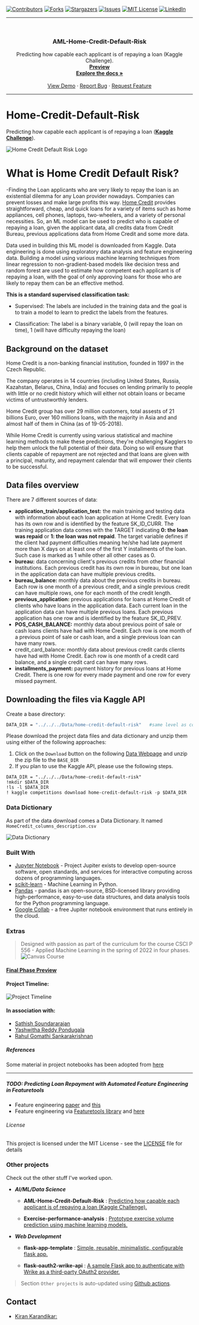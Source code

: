 <div id="top"></div>

[![Contributors][contributors-shield]][contributors-url]
[![Forks][forks-shield]][forks-url]
[![Stargazers][stars-shield]][stars-url]
[![Issues][issues-shield]][issues-url]
[![MIT License][license-shield]][license-url]
[![LinkedIn][linkedin-shield]][linkedin-url]

[contributors-shield]: https://img.shields.io/github/contributors/kiran-karandikar/AML-Home-Credit-Default-Risk?style=for-the-badge
[contributors-url]: https://github.com/Kiran-Karandikar/AML-Home-Credit-Default-Risk/graphs/contributors
[forks-shield]: https://img.shields.io/github/forks/Kiran-Karandikar/AML-Home-Credit-Default-Risk?style=for-the-badge
[forks-url]: https://github.com/Kiran-Karandikar/AML-Home-Credit-Default-Risk/network
[stars-shield]: https://img.shields.io/github/stars/Kiran-Karandikar/AML-Home-Credit-Default-Risk?style=for-the-badge
[stars-url]: https://github.com/Kiran-Karandikar/AML-Home-Credit-Default-Risk/stargazers
[issues-shield]: https://img.shields.io/github/issues/Kiran-Karandikar/AML-Home-Credit-Default-Risk?style=for-the-badge
[issues-url]: https://github.com/Kiran-Karandikar/AML-Home-Credit-Default-Risk/issues
[license-shield]: https://img.shields.io/github/license/Kiran-Karandikar/AML-Home-Credit-Default-Risk?style=for-the-badge
[license-url]: https://github.com/Kiran-Karandikar/AML-Home-Credit-Default-Risk/blob/master/LICENSE
[linkedin-shield]: https://img.shields.io/badge/-LinkedIn-black.svg?style=for-the-badge&logo=linkedin&colorB=555
[linkedin-url]: https://linkedin.com/in/kiran-karandikar

---

<!-- PROJECT LOGO -->
<br />
<div align="center">
<h3 align="center">AML-Home-Credit-Default-Risk</h3>
  <p align="center">
    Predicting how capable each applicant is of repaying a loan (Kaggle Challenge).    
    <br />    
    <a href="https://kiran-karandikar.github.io/AML-Home-Credit-Default-Risk"><strong>Preview</strong></a>
    <br />
    <a href="https://github.com/kiran-karandikar/AML-Home-Credit-Default-Risk"><strong>Explore the docs »</strong></a>
    <br />
    <br />
    <a href="https://github.com/kiran-karandikar/AML-Home-Credit-Default-Risk">View Demo</a>
    ·
    <a href="https://github.com/kiran-karandikar/AML-Home-Credit-Default-Risk/issues">Report Bug</a>
    ·
    <a href="https://github.com/kiran-karandikar/AML-Home-Credit-Default-Risk/issues">Request Feature</a>
  </p>
</div>

<!-- BADGES.MD Finish -->
<!-- BADGES.MD Finish -->

---


# Home-Credit-Default-Risk

Predicting how capable each applicant is of repaying a loan (**[Kaggle Challenge](https://www.kaggle.com/c/home-credit-default-risk)**).

![Home Credit Default Risk Logo](assets/about-us-home-credit.jpg)

# What is Home Credit Default Risk?

-Finding the Loan applicants who are very likely to repay the loan is an existential dilemma for any
Loan provider nowadays. Companies can prevent losses and make large profits this way. [Home
Credit](https://homecredit.ph/) provides straightforward, cheap, and quick loans for a variety of items such as home
appliances, cell phones, laptops, two-wheelers, and a variety of personal necessities. So, an ML
model can be used to predict who is capable of repaying a loan, given the applicant data, all
credits data from Credit Bureau, previous applications data from Home Credit and some more
data.

Data used in building this ML model is downloaded from Kaggle. Data engineering is done
using exploratory data analysis and feature engineering data. Building a model using various
machine learning techniques from linear regression to non-gradient-based models like decision
tress and random forest are used to estimate how competent each applicant is of repaying a
loan, with the goal of only approving loans for those who are likely to repay them can be an
effective method.

__This is a standard supervised classification task:__

+ Supervised: The labels are included in the training data and the goal is to train a model to learn to predict the labels from the features.

+ Classification: The label is a binary variable, 0 (will repay the loan on time), 1 (will have difficulty repaying the loan)

## Background on the dataset
Home Credit is a non-banking financial institution, founded in 1997 in the Czech Republic.

The company operates in 14 countries (including United States, Russia, Kazahstan, Belarus, China, India) and focuses on lending primarily to people with little or no credit history which will either not obtain loans or became victims of untrustworthly lenders.

Home Credit group has over 29 million customers, total assests of 21 billions Euro, over 160 millions loans, with the majority in Asia and and almost half of them in China (as of 19-05-2018).

While Home Credit is currently using various statistical and machine learning methods to make these predictions, they're challenging Kagglers to help them unlock the full potential of their data. Doing so will ensure that clients capable of repayment are not rejected and that loans are given with a principal, maturity, and repayment calendar that will empower their clients to be successful.

## Data files overview
There are 7 different sources of data:

* __application_train/application_test:__ the main training and testing data with information about each loan application at Home Credit. Every loan has its own row and is identified by the feature SK_ID_CURR. The training application data comes with the TARGET indicating __0: the loan was repaid__ or __1: the loan was not repaid__. The target variable defines if the client had payment difficulties meaning he/she had late payment more than X days on at least one of the first Y installments of the loan. Such case is marked as 1 while other all other cases as 0.
* __bureau:__ data concerning client's previous credits from other financial institutions. Each previous credit has its own row in bureau, but one loan in the application data can have multiple previous credits.
* __bureau_balance:__ monthly data about the previous credits in bureau. Each row is one month of a previous credit, and a single previous credit can have multiple rows, one for each month of the credit length.
* __previous_application:__ previous applications for loans at Home Credit of clients who have loans in the application data. Each current loan in the application data can have multiple previous loans. Each previous application has one row and is identified by the feature SK_ID_PREV.
* __POS_CASH_BALANCE:__ monthly data about previous point of sale or cash loans clients have had with Home Credit. Each row is one month of a previous point of sale or cash loan, and a single previous loan can have many rows.
* credit_card_balance: monthly data about previous credit cards clients have had with Home Credit. Each row is one month of a credit card balance, and a single credit card can have many rows.
* __installments_payment:__ payment history for previous loans at Home Credit. There is one row for every made payment and one row for every missed payment.

## Downloading the files via Kaggle API

Create a base directory:

```bash
DATA_DIR = "../../../Data/home-credit-default-risk"   #same level as course repo in the data directory
```

Please download the project data files and data dictionary and unzip them using either of the following approaches:

1. Click on the `Download` button on the following [Data Webpage](https://www.kaggle.com/c/home-credit-default-risk/data) and unzip the  zip file to the `BASE_DIR`
2. If you plan to use the Kaggle API, please use the following steps.

```shell
DATA_DIR = "../../../Data/home-credit-default-risk"   
!mkdir $DATA_DIR
!ls -l $DATA_DIR
! kaggle competitions download home-credit-default-risk -p $DATA_DIR
```

### Data Dictionary

As part of the data download comes a  Data Dictionary. It named `HomeCredit_columns_description.csv`

![Data Dictionary](assets/home_credit.png)


### Built With

* [Jupyter Notebook](http://jupyter.org/) - Project Jupiter exists to develop open-source software, open standards, and services for interactive computing across dozens of programming languages.
* [scikit-learn](http://scikit-learn.org/stable/) - Machine Learning in Python.
* [Pandas](https://pandas.pydata.org/) - pandas is an open-source, BSD-licensed library providing high-performance, easy-to-use data structures, and data analysis tools for the Python programming language.
* [Google Collab](https://colab.research.google.com) - a free Jupiter notebook environment that runs entirely in the cloud.

### Extras

> Designed with passion as part of the curriculum for the course CSCI P 556 - Applied Machine Learning in the spring of 2022 in four phases.
![Canvas Course](assets/MachineLearningHeader.jpg)

#### [Final Phase Preview](https://kiran-karandikar.github.io/AML-Home-Credit-Default-Risk/)

#### Project Timeline:

![Project Timeline](assets/project-timeline.png)
 
#### In association with:

- [Sathish Soundararajan](mailto:satsoun@iu.edu)
- [Yashwitha Reddy Pondugala](mailto:ypondug@iu.edu)
- [Rahul Gomathi Sankarakrishnan](mailto:rgomathi@iu.edu)

#####  References

Some material in project notebooks has been adopted
from [here](https://www.kaggle.com/willkoehrsen/start-here-a-gentle-introduction/notebook)

---


##### TODO: Predicting Loan Repayment with Automated Feature Engineering in Featuretools

* Feature engineering  [paper](https://dai.lids.mit.edu/wp-content/uploads/2017/10/DSAA_DSM_2015.pdf) and [this](https://www.analyticsvidhya.com/blog/2017/08/catboost-automated-categorical-data/)
* Feature engineering via [Featuretools library](https://github.com/Featuretools/predict-loan-repayment/blob/master/Automated%20Loan%20Repayment.ipynb) and [here](https://www.analyticsvidhya.com/blog/2018/08/guide-automated-feature-engineering-featuretools-python/)

###### License

This project is licensed under the MIT License - see the [LICENSE](LICENSE) file
for details












### Other projects

Check out the other stuff I've worked upon.

- **_AI/ML/Data Science_**

  - **AML-Home-Credit-Default-Risk** : [Predicting how capable each applicant is of repaying a loan \(Kaggle Challenge\).](https://github.com/Kiran-Karandikar/AML-Home-Credit-Default-Risk)

  - **Exercise-performance-analysis** : [Prototype exercise volume prediction using machine learning models.](https://github.com/Kiran-Karandikar/Exercise-performance-analysis)

- **_Web Development_**

  - **flask-app-template** : [Simple, reusable, minimalistic, configurable flask app.](https://github.com/Kiran-Karandikar/flask-app-template)

  - **flask-oauth2-wrike-api** : [A sample Flask app to authenticate with Wrike as a third-party OAuth2 provider.](https://github.com/Kiran-Karandikar/flask-oauth2-wrike-api)

> Section `Other projects` is auto-updated using [Github actions](https://github.com/features/actions).

<!-- CONTACT -->

## Contact

- [Kiran Karandikar:](mailto:connect.funnel.github@kirankarandikar.com)

